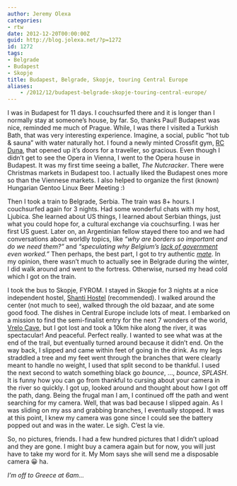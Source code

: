 ```yaml
---
author: Jeremy Olexa
categories:
- rtw
date: 2012-12-20T00:00:00Z
guid: http://blog.jolexa.net/?p=1272
id: 1272
tags:
- Belgrade
- Budapest
- Skopje
title: Budapest, Belgrade, Skopje, touring Central Europe
aliases:
    - /2012/12/budapest-belgrade-skopje-touring-central-europe/
---
```


I was in Budapest for 11 days. I couchsurfed there and it is longer than I normally stay at someone&#8217;s house, by far. So, thanks Paul! Budapest was nice, reminded me much of Prague. While, I was there I visited a Turkish Bath, that was very interesting experience. Imagine, a social, public &#8220;hot tub & sauna&#8221; with water naturally hot. I found a newly minted Crossfit gym, [RC Duna][1], that opened up it&#8217;s doors for a traveller, so gracious. Even though I didn&#8217;t get to see the Opera in Vienna, I went to the Opera house in Budapest. It was my first time seeing a ballet, *The Nutcracker*. There were Christmas markets in Budapest too. I actually liked the Budapest ones more so than the Viennese markets. I also helped to organize the first (known) Hungarian Gentoo Linux Beer Meeting <img src="http://blog.jolexa.net/wp-includes/images/smilies/simple-smile.png" alt=":)" class="wp-smiley" style="height: 1em; max-height: 1em;" />

Then I took a train to Belgrade, Serbia. The train was 8+ hours. I couchsurfed again for 3 nights. Had some wonderful chats with my host, Ljubica. She learned about US things, I learned about Serbian things, just what you could hope for, a cultural exchange via couchsurfing. I was her first US guest. Later on, an Argentinian fellow stayed there too and we had conversations about worldly topics, like *&#8220;why are borders so important and do we need them?&#8221;* and *&#8220;speculating why Belgium&#8217;s [lack of government][2] even worked.&#8221;* Then perhaps, the best part, I got to try authentic [*mate*][3]. In my opinion, there wasn&#8217;t much to actually see in Belgrade during the winter, I did walk around and went to the fortress. Otherwise, nursed my head cold which I got on the train.

I took the bus to Skopje, FYROM. I stayed in Skopje for 3 nights at a nice independent hostel, [Shanti Hostel][4] (recommended). I walked around the center (not much to see), walked through the old bazaar, and ate some good food. The dishes in Central Europe include lots of meat. I embarked on a mission to find the semi-finalist entry for the next 7 wonders of the world, [Vrelo Cave][5], but I got lost and took a 10km hike along the river, it was spectacular! And peaceful. Perfect really. I wanted to see what was at the end of the trail, but eventually turned around because it didn&#8217;t end. On the way back, I slipped and came within feet of going in the drink. As my legs straddled a tree and my feet went through the branches that were clearly meant to handle no weight, I used that split second to be thankful. I used the next second to watch something black go *bounce*, &#8230;, *bounce*, *SPLASH*. It is funny how you can go from thankful to cursing about your camera in the river so quickly. I got up, looked around and thought about how I got off the path, dang. Being the frugal man I am, I continued off the path and went searching for my camera. Well, that was bad because I slipped again. As I was sliding on my ass and grabbing branches, I eventually stopped. It was at this point, I knew my camera was gone since I could see the battery popped out and was in the water. Le sigh. C&#8217;est la vie.

So, no pictures, friends. I had a few hundred pictures that I didn&#8217;t upload and they are gone. I might buy a camera again but for now, you will just have to take my word for it. My Mom says she will send me a disposable camera 😀 ha.

*I&#8217;m off to Greece at 6am&#8230;*

 [1]: http://www.facebook.com/RcDunaBootcamp
 [2]: http://en.wikipedia.org/wiki/2010%E2%80%932011_Belgian_government_formation
 [3]: http://en.wikipedia.org/wiki/Mate_(beverage)
 [4]: http://www.shantihostel.com/
 [5]: http://nature.new7wonders.com/archives/reservelist/vrelo-cave